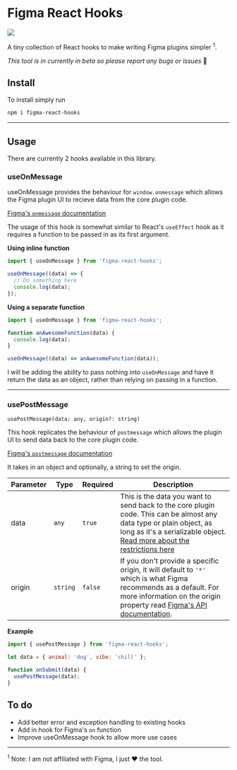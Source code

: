 # Figma React Hooks

![](img/header.svg)

A tiny collection of React hooks to make writing Figma plugins simpler <sup>1</sup>.

_This tool is in currently in beta so please report any bugs or issues_ 🙏

## Install

To install simply run

```sh
npm i figma-react-hooks
```

---

## Usage

There are currently 2 hooks available in this library.

### useOnMessage

useOnMessage provides the behaviour for `window.onmessage` which allows the Figma plugin UI to recieve data from the core plugin code.

[Figma's `onmessage` documentation](https://www.figma.com/plugin-docs/api/properties/figma-ui-onmessage/)

The usage of this hook is somewhat similar to React's `useEffect` hook as it requires a function to be passed in as its first argument.

**Using inline function**

```javascript
import { useOnMessage } from 'figma-react-hooks';

useOnMessage((data) => {
  // Do something here
  console.log(data);
});
```

**Using a separate function**

```javascript
import { useOnMessage } from 'figma-react-hooks';

function anAwesomeFunction(data) {
  console.log(data);
}

useOnMessage((data) => anAwesomeFunction(data));
```

I will be adding the ability to pass nothing into `useOnMessage` and have it return the data as an object, rather than relying on passing in a function.

---

### usePostMessage

`usePostMessage(data: any, origin?: string)`

This hook replicates the behaviour of `postmessage` which allows the plugin UI to send data back to the core plugin code.

[Figma's `postmessage` documentation](https://www.figma.com/plugin-docs/api/properties/figma-ui-postmessage/)

It takes in an object and optionally, a string to set the origin.

| Parameter | Type     | Required | Description                                                                                                                                                                                                                                                              |
| --------- | -------- | -------- | ------------------------------------------------------------------------------------------------------------------------------------------------------------------------------------------------------------------------------------------------------------------------ |
| data      | `any`    | `true`   | This is the data you want to send back to the core plugin code. This can be almost any data type or plain object, as long as it's a serializable object. [Read more about the restrictions here](https://www.figma.com/plugin-docs/api/properties/figma-ui-postmessage/) |
| origin    | `string` | `false`  | If you don't provide a specific origin, it will default to `'*'` which is what Figma recommends as a default. For more information on the origin property read [Figma's API documentation](https://www.figma.com/plugin-docs/api/properties/figma-ui-postmessage/).      |

**Example**

```javascript
import { usePostMessage } from 'figma-react-hooks';

let data = { animal: 'dog', vibe: 'chill' };

function onSubmit(data) {
  usePostMessage(data);
}
```

## To do

- Add better error and exception handling to existing hooks
- Add in hook for Figma's `on` function
- Improve useOnMessage hook to allow more use cases

---

<sup>1</sup> Note: I am not affiliated with Figma, I just ❤️ the tool.
